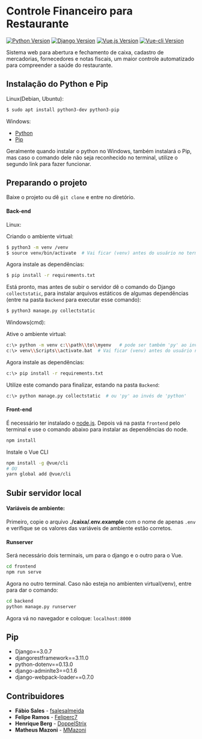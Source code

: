 

# Controle Financeiro para Restaurante

[![Python Version][python-image]][python-url]
[![Django Version][django-image]][django-url]
[![Vue.js Version][vue-image]][vue-url]
[![Vue-cli Version][cli-image]][cli-url]


Sistema web para abertura e fechamento de caixa, cadastro de mercadorias, fornecedores e notas fiscais, um maior controle automatizado para compreender a saúde do restaurante.

## Instalação do Python e Pip

Linux(Debian, Ubuntu):

```sh
$ sudo apt install python3-dev python3-pip
```

Windows:

- [Python](https://dicasdepython.com.br/como-instalar-o-python-no-windows-10/)
- [Pip](https://dicasdepython.com.br/resolvido-pip-nao-e-reconhecido-como-um-comando-interno/)

Geralmente quando instalar o python no Windows, também instalará o Pip, mas caso o comando dele não seja reconhecido no terminal, utilize o segundo link para fazer funcionar.


## Preparando o projeto

Baixe o projeto ou dê `git clone` e entre no diretório.

#### Back-end

Linux:

Criando o ambiente virtual:

```sh
$ python3 -m venv /venv
$ source venv/bin/activate  # Vai ficar (venv) antes do usuário no terminal
```

Agora instale as dependências:

```sh
$ pip install -r requirements.txt
```

Está pronto, mas antes de subir o servidor dê o comando do Django `collectstatic`, para instalar arquivos estáticos de algumas dependências (entre na pasta `Backend` para executar esse comando):

```sh
$ python3 manage.py collectstatic
```

Windows(cmd):

Ative o ambiente virtual:

```sh
c:\> python -m venv c:\\path\\to\\myenv   # pode ser também 'py' ao invés de 'python'
c:\> venv\\Scripts\\activate.bat  # Vai ficar (venv) antes do usuário no terminal
```

Agora instale as dependências:

```sh
c:\> pip install -r requirements.txt
```

Utilize este comando para finalizar, estando na pasta `Backend`:

```sh
c:\> python manage.py collectstatic  # ou 'py' ao invés de 'python'
```

#### Front-end

É necessário ter instalado o [node.js](https://nodejs.org/en/download/). Depois vá na pasta `frontend` pelo terminal e use o comando abaixo para instalar as dependências do node.

```sh
npm install
```
Instale o Vue CLI
```sh
npm install -g @vue/cli
# OU
yarn global add @vue/cli
```
## Subir servidor local

#### Variáveis de ambiente:

Primeiro, copie o arquivo __./caixa/.env.example__ com o nome de apenas `.env` e verifique se os valores das variáveis de ambiente estão corretos. 

#### Runserver

Será necessário dois terminais, um para o django e o outro para o Vue.

```sh
cd frontend
npm run serve
```

Agora no outro terminal. Caso não esteja no ambienten virtual(venv), entre para dar o comando:

```sh
cd backend
python manage.py runserver
```

Agora vá no navegador e coloque: `localhost:8000` 

## Pip

- Django==3.0.7
- djangorestframework==3.11.0
- python-dotenv==0.13.0
- django-adminlte3==0.1.6
- django-webpack-loader==0.7.0


## Contribuidores

* **Fábio Sales** - [fsalesalmeida](https://github.com/fsalesalmeida)
* **Felipe Ramos** - [Feliperc7](https://github.com/Feliperc7)
* **Henrique Berg** - [DoppelStrix](https://github.com/DoppelStrix)
* **Matheus Mazoni** - [MMazoni](https://github.com/MMazoni)


[python-image]: https://img.shields.io/badge/python-v3.7-blue
[python-url]: https://www.python.org/
[django-image]: https://img.shields.io/badge/django-v3.0.7-orange
[django-url]: https://www.djangoproject.com/
[vue-image]: https://img.shields.io/badge/vue-v2.6.11-green
[vue-url]: https://vuejs.org/
[cli-image]: https://img.shields.io/badge/cli-v4.4.0-yellow
[cli-url]: https://cli.vuejs.org/
